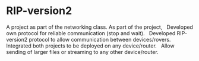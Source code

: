 # RIP-version2
A project as part of the networking class.
As part of the project, 
  Developed own protocol for reliable communication (stop and wait).
  Developed RIP-version2 protocol to allow communication between devices/rovers.
  Integrated both projects to be deployed on any device/router.
  Allow sending of larger files or streaming to any other device/router.
